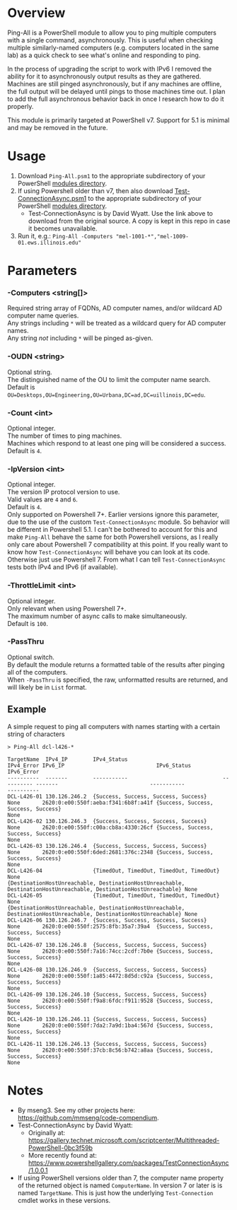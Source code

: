 # Overview
Ping-All is a PowerShell module to allow you to ping multiple computers with a single command, asynchronously. This is useful when checking multiple similarly-named computers (e.g. computers located in the same lab) as a quick check to see what's online and responding to ping.  

In the process of upgrading the script to work with IPv6 I removed the ability for it to asynchronously output results as they are gathered. Machines are still pinged asynchronously, but if any machines are offline, the full output will be delayed until pings to those machines time out. I plan to add the full asynchronous behavior back in once I research how to do it properly.  

This module is primarily targeted at PowerShell v7. Support for 5.1 is minimal and may be removed in the future.  

# Usage
1. Download `Ping-All.psm1` to the appropriate subdirectory of your PowerShell [modules directory](https://github.com/engrit-illinois/how-to-install-a-custom-powershell-module).
2. If using Powershell older than v7, then also download [Test-ConnectionAsync.psm1](https://www.powershellgallery.com/packages/TestConnectionAsync/1.0.0.1) to the appropriate subdirectory of your PowerShell [modules directory](https://github.com/engrit-illinois/how-to-install-a-custom-powershell-module).
    - Test-ConnectionAsync is by David Wyatt. Use the link above to download from the original source. A copy is kept in this repo in case it becomes unavailable.
3. Run it, e.g.: `Ping-All -Computers "mel-1001-*","mel-1009-01.ews.illinois.edu"`

# Parameters

### -Computers \<string[]\>
Required string array of FQDNs, AD computer names, and/or wildcard AD computer name queries.  
Any strings including `*` will be treated as a wildcard query for AD computer names.  
Any string _not_ including `*` will be pinged as-given.  

### -OUDN \<string\>
Optional string.  
The distinguished name of the OU to limit the computer name search.  
Default is `OU=Desktops,OU=Engineering,OU=Urbana,DC=ad,DC=uillinois,DC=edu`.  

### -Count \<int\>
Optional integer.  
The number of times to ping machines.  
Machines which respond to at least one ping will be considered a success.  
Default is `4`.  

### -IpVersion \<int\>
Optional integer.  
The version IP protocol version to use.  
Valid values are `4` and `6`.  
Default is `4`.  
Only supported on Powershell 7+. Earlier versions ignore this parameter, due to the use of the custom `Test-ConnectionAsync` module. So behavior will be different in Powershell 5.1. I can't be bothered to account for this and make `Ping-All` behave the same for both Powershell versions, as I really only care about Powershell 7 compatibility at this point. If you really want to know how `Test-ConnectionAsync` will behave you can look at its code. Otherwise just use Powershell 7. From what I can tell `Test-ConnectionAsync` tests both IPv4 and IPv6 (if available).  

### -ThrottleLimit \<int\>
Optional integer.  
Only relevant when using Powershell 7+.  
The maximum number of async calls to make simultaneously.  
Default is `100`.  

### -PassThru
Optional switch.  
By default the module returns a formatted table of the results after pinging all of the computers.  
When `-PassThru` is specified, the raw, unformatted results are returned, and will likely be in `List` format.  

## Example
A simple request to ping all computers with names starting with a certain string of characters
```
> Ping-All dcl-l426-*

TargetName  IPv4_IP        IPv4_Status                              IPv4_Error IPv6_IP                             IPv6_Status                                                                                                      IPv6_Error
----------  -------        -----------                              ---------- -------                             -----------                                                                                                      ----------
DCL-L426-01 130.126.246.2  {Success, Success, Success, Success}     None       2620:0:e00:550f:aeba:f341:6b8f:a41f {Success, Success, Success, Success}                                                                             None
DCL-L426-02 130.126.246.3  {Success, Success, Success, Success}     None       2620:0:e00:550f:c00a:cb8a:4330:26cf {Success, Success, Success, Success}                                                                             None
DCL-L426-03 130.126.246.4  {Success, Success, Success, Success}     None       2620:0:e00:550f:6ded:2681:376c:2348 {Success, Success, Success, Success}                                                                             None
DCL-L426-04                {TimedOut, TimedOut, TimedOut, TimedOut} None                                           {DestinationHostUnreachable, DestinationHostUnreachable, DestinationHostUnreachable, DestinationHostUnreachable} None
DCL-L426-05                {TimedOut, TimedOut, TimedOut, TimedOut} None                                           {DestinationHostUnreachable, DestinationHostUnreachable, DestinationHostUnreachable, DestinationHostUnreachable} None
DCL-L426-06 130.126.246.7  {Success, Success, Success, Success}     None       2620:0:e00:550f:2575:8fb:35a7:39a4  {Success, Success, Success, Success}                                                                             None
DCL-L426-07 130.126.246.8  {Success, Success, Success, Success}     None       2620:0:e00:550f:7a16:74cc:2cdf:7b0e {Success, Success, Success, Success}                                                                             None
DCL-L426-08 130.126.246.9  {Success, Success, Success, Success}     None       2620:0:e00:550f:1a85:4472:8d5d:c92a {Success, Success, Success, Success}                                                                             None
DCL-L426-09 130.126.246.10 {Success, Success, Success, Success}     None       2620:0:e00:550f:f9a8:6fdc:f911:9528 {Success, Success, Success, Success}                                                                             None
DCL-L426-10 130.126.246.11 {Success, Success, Success, Success}     None       2620:0:e00:550f:7da2:7a9d:1ba4:567d {Success, Success, Success, Success}                                                                             None
DCL-L426-11 130.126.246.13 {Success, Success, Success, Success}     None       2620:0:e00:550f:37cb:8c56:b742:a8aa {Success, Success, Success, Success}                                                                             None
```

# Notes
- By mseng3. See my other projects here: https://github.com/mmseng/code-compendium.
- Test-ConnectionAsync by David Wyatt:
  - Originally at: https://gallery.technet.microsoft.com/scriptcenter/Multithreaded-PowerShell-0bc3f59b
  - More recently found at: https://www.powershellgallery.com/packages/TestConnectionAsync/1.0.0.1
- If using PowerShell versions older than 7, the computer name property of the returned object is named `ComputerName`. In version 7 or later is is named `TargetName`. This is just how the underlying `Test-Connection` cmdlet works in these versions.
